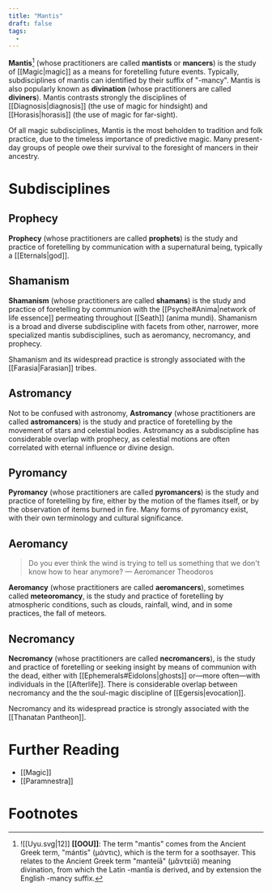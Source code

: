 ```yaml
---
title: "Mantis"
draft: false
tags:
  - 
---
```


**Mantis**[^man] (whose practitioners are called **mantists** or **mancers**) is the study of [[Magic|magic]] as a means for foretelling future events. Typically, subdisciplines of mantis can identified by their suffix of "-mancy". Mantis is also popularly known as **divination** (whose practitioners are called **diviners**). Mantis contrasts strongly the disciplines of [[Diagnosis|diagnosis]] (the use of magic for hindsight) and [[Horasis|horasis]] (the use of magic for far-sight).

Of all magic subdisciplines, Mantis is the most beholden to tradition and folk practice, due to the timeless importance of predictive magic. Many present-day groups of people owe their survival to the foresight of mancers in their ancestry.

# Subdisciplines
## Prophecy
**Prophecy** (whose practitioners are called **prophets**) is the study and practice of foretelling by communication with a supernatural being, typically a [[Eternals|god]].

## Shamanism
**Shamanism** (whose practitioners are called **shamans**) is the study and practice of foretelling by communion with the [[Psyche#Anima|network of life essence]] permeating throughout [[Seath]] (anima mundi). Shamanism is a broad and diverse subdiscipline with facets from other, narrower, more specialized mantis subdisciplines, such as aeromancy, necromancy, and prophecy. 

Shamanism and its widespread practice is strongly associated with the [[Farasia|Farasian]] tribes.

## Astromancy
Not to be confused with astronomy, **Astromancy** (whose practitioners are called **astromancers**) is the study and practice of foretelling by the movement of stars and celestial bodies. Astromancy as a subdiscipline has considerable overlap with prophecy, as celestial motions are often correlated with eternal influence or divine design.

## Pyromancy
**Pyromancy** (whose practitioners are called **pyromancers**) is the study and practice of foretelling by fire, either by the motion of the flames itself, or by the observation of items burned in fire. Many forms of pyromancy exist, with their own terminology and cultural significance.

## Aeromancy
>Do you ever think the wind is trying to tell us something that we don't know how to hear anymore?
>— Aeromancer Theodoros

**Aeromancy** (whose practitioners are called **aeromancers**), sometimes called **meteoromancy**, is the study and practice of foretelling by atmospheric conditions, such as clouds, rainfall, wind, and in some practices, the fall of meteors.

## Necromancy
**Necromancy** (whose practitioners are called **necromancers**), is the study and practice of foretelling or seeking insight by means of communion with the dead, either with [[Ephemerals#Eidolons|ghosts]] or—more often—with individuals in the [[Afterlife]]. There is considerable overlap between necromancy and the the soul-magic discipline of [[Egersis|evocation]]. 

Necromancy and its widespread practice is strongly associated with the [[Thanatan Pantheon]].
# Further Reading
- [[Magic]]
- [[Paramnestra]]

# Footnotes
[^man]: ![[Uyu.svg|12]] **[[OOU]]**:  The term "mantis" comes from the Ancient Greek term, "mántis" (μάντις), which is the term for a soothsayer. This relates to the Ancient Greek term "manteíā" (μᾰντείᾱ) meaning divination, from which the Latin -mantīa is derived, and by extension the English -mancy suffix.